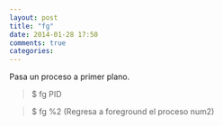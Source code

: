 ```yaml
---
layout: post
title: "fg"
date: 2014-01-28 17:50
comments: true
categories: 
---
```

Pasa un proceso a primer plano.

>$ fg PID

>$ fg %2 (Regresa a foreground el proceso num2)

